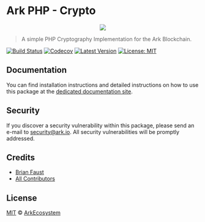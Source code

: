 # Ark PHP - Crypto

<p align="center">
    <img src="https://github.com/ArkEcosystem/php-crypto/blob/master/banner.png" />
</p>

> A simple PHP Cryptography Implementation for the Ark Blockchain.

[![Build Status](https://badgen.now.sh/travis/ArkEcosystem/php-crypto)](https://badgen.now.sh/travis/ArkEcosystem/php-crypto)
[![Codecov](https://badgen.now.sh/codecov/c/github/arkecosystem/php-crypto)](https://codecov.io/gh/arkecosystem/php-crypto)
[![Latest Version](https://badgen.now.sh/github/release/ArkEcosystem/php-crypto)](https://github.com/ArkEcosystem/php-crypto/releases)
[![License: MIT](https://badgen.now.sh/badge/license/MIT/green)](https://opensource.org/licenses/MIT)

## Documentation

You can find installation instructions and detailed instructions on how to use this package at the [dedicated documentation site](https://docs.ark.io/developers/sdk/cryptography/php.html).

## Security

If you discover a security vulnerability within this package, please send an e-mail to security@ark.io. All security vulnerabilities will be promptly addressed.

## Credits

- [Brian Faust](https://github.com/faustbrian)
- [All Contributors](../../../../contributors)

## License

[MIT](LICENSE) © [ArkEcosystem](https://ark.io)
